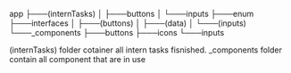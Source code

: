 app
├───(internTasks)
│   ├───buttons
│   └───inputs
├───enum
├───interfaces
│   ├───(buttons)
│   ├───(data)
│   └───(inputs)
└───_components
    ├───buttons
    ├───icons
    └───inputs

(internTasks) folder cotainer all intern tasks fisnished.
_components folder contain all component that are in use

